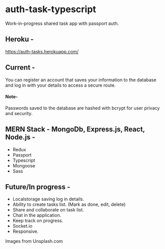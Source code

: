 # auth-task-typescript
Work-in-progress shared task app with passport auth.

## Heroku -
https://auth-tasks.herokuapp.com/

## Current - 
You can register an account that saves your information to the database and log in with your details to access a secure route. 

#### Note- 
Passwords saved to the database are hashed with bcrypt for user privacy and security.

## MERN Stack - MongoDb, Express.js, React, Node.js -
- Redux
- Passport
- Typescript
- Mongoose
- Sass

## Future/In progress -
- Localstorage saving log in details.
- Ability to create tasks list. (Mark as done, edit, delete)
- Share and collaborate on task list.
- Chat in the application.
- Keep track on progress.
- Socket.io
- Responsive.

Images from Unsplash.com

